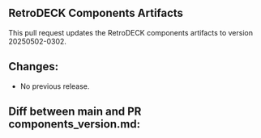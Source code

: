 ## RetroDECK Components Artifacts

This pull request updates the RetroDECK components artifacts to version 20250502-0302.
## Changes:
- No previous release.

## Diff between main and PR components_version.md:

